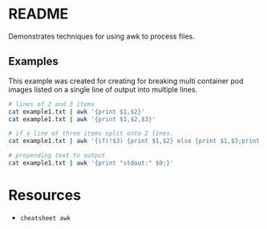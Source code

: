 # README
Demonstrates techniques for using awk to process files.

## Examples 
This example was created for creating for breaking multi container pod images listed on a single line of output into multiple lines. 
```sh
# lines of 2 and 3 items 
cat example1.txt | awk '{print $1,$2}'
cat example1.txt | awk '{print $1,$2,$3}'

# if a line of three items split onto 2 lines.
cat example1.txt | awk '{if(!$3) {print $1,$2} else {print $1,$3;print $1,$2}}'
```

```sh
# prepending text to output
cat example1.txt | awk '{print "stdout:" $0;}'
```

# Resources
* `cheatsheet awk`


